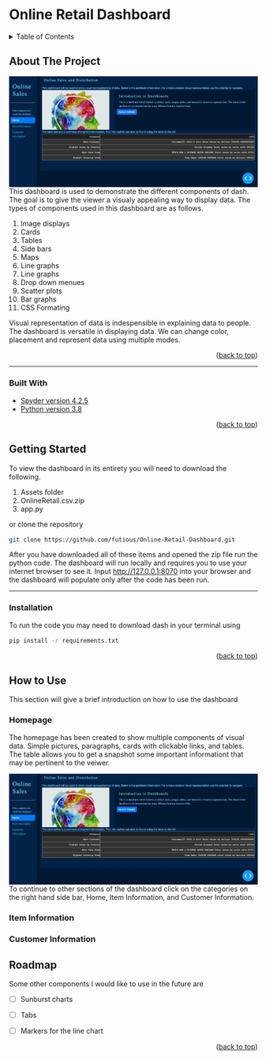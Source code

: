 <div id="top"></div>

# Online Retail Dashboard

  
<!-- TABLE OF CONTENTS -->
<details>
  <summary>Table of Contents</summary>
  <ol>
    <li>
      <a href="#about-the-project">About The Project</a>
      <ul>
        <li><a href="#built-with">Built With</a></li>
      </ul>
    </li>
    <li>
      <a href="#getting-started">Getting Started</a>
      <ul>
        <li><a href="#installation">Installation</a></li>
      </ul>
    </li>
    <li><
      a href="#how-to-use">How to Use</a>
        <ul>
          <li><a href="#homepage">Homepage</a></li>
        <li><a href="#item-information">Item Information</a></li>
         <li><a href="#customer-information">Customer Information</a></li>
      </ul>
      
    </li>
    <li><a href="#roadmap">Roadmap</a></li>
  </ol>
</details>



<!-- ABOUT THE PROJECT -->
## About The Project

 <p>
  <img width="1000" align='left' src="https://github.com/futious/Online-Retail-Dashboard/blob/687fc900d0683d3f47d869dce0305ddbf490a8b3/assets/Homepage.png?raw=true">
</p>


 This dashboard is used to demonstrate the different components of dash. The goal is to give the viewer a visualy appealing way to display data. The types of components used in this dashboard are as follows.
 
 1) Image displays
 2) Cards
 3) Tables
 4) Side bars
 5) Maps
 6) Line graphs
 7) Line graphs
 8) Drop down menues
 9) Scatter plots
 10) Bar graphs
 11) CSS Formating

Visual representation of data is indespensible in explaining data to people. The dashboard is versatile in displaying data. We can change color, placement and represent data using multiple modes.


<p align="right">(<a href="#top">back to top</a>)</p>


---
### Built With

* [Spyder version 4.2.5](https://www.spyder-ide.org)
* [Python version 3.8](https://www.spyder-ide.org)

<p align="right">(<a href="#top">back to top</a>)</p>




<!-- GETTING STARTED -->
## Getting Started


To view the dashboard in its entirety you will need to download the following. 

1) Assets folder
2) OnlineRetail.csv.zip
3) app.py

or clone the repository 
```sh
git clone https://github.com/futious/Online-Retail-Dashboard.git
```

After you have downloaded all of these items and opened the zip file run the python code. The dashboard will run locally and requires you to use your internet browser to see it. Input http://127.0.0.1:8070 into your browser and the dashboard will populate only after the code has been run.



  ---
### Installation

To run the code you may need to download dash in your terminal using 

   ```sh
   pip install -r requirements.txt
   ```


  

<p align="right">(<a href="#top">back to top</a>)</p>


<!-- How to Use -->
## How to Use

This section will give a brief introduction on how to use the dashboard

### Homepage

The homepage has been created to show multiple components of visual data. Simple pictures, paragraphs, cards with clickable links, and tables. The table allows you to get a snapshot some important informationt that may be pertinent to the veiwer.
 <p>
  <img width="1000" align='left' src="https://github.com/futious/Online-Retail-Dashboard/blob/687fc900d0683d3f47d869dce0305ddbf490a8b3/assets/Homepage.png?raw=true">
</p>

To continue to other sections of the dashboard click on the categories on the right hand side bar, Home, Item Information, and Customer Information.

### Item Information



### Customer Information


<!-- ROADMAP -->
## Roadmap



Some other components I would like to use in the future are
- [ ] Sunburst charts
- [ ] Tabs
- [ ] Markers for the line chart


<p align="right">(<a href="#top">back to top</a>)</p>
